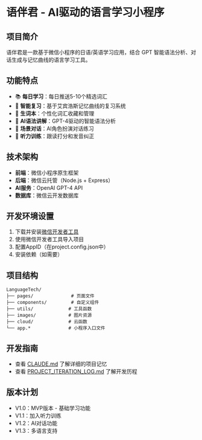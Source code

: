 # 语伴君 - AI驱动的语言学习小程序

## 项目简介
语伴君是一款基于微信小程序的日语/英语学习应用，结合 GPT 智能语法分析、对话生成与记忆曲线的语言学习工具。

## 功能特点
- 📚 **每日学习**：每日推送5-10个精选词汇
- 🔄 **智能复习**：基于艾宾浩斯记忆曲线的复习系统
- 📝 **生词本**：个性化词汇收藏和管理
- 🎯 **AI语法讲解**：GPT-4驱动的智能语法分析
- 💬 **场景对话**：AI角色扮演对话练习
- 🎤 **听力训练**：跟读打分和发音纠正

## 技术架构
- **前端**：微信小程序原生框架
- **后端**：微信云托管（Node.js + Express）
- **AI服务**：OpenAI GPT-4 API
- **数据库**：微信云开发数据库

## 开发环境设置
1. 下载并安装[微信开发者工具](https://developers.weixin.qq.com/miniprogram/dev/devtools/download.html)
2. 使用微信开发者工具导入项目
3. 配置AppID（在project.config.json中）
4. 安装依赖（如需要）

## 项目结构
```
LanguageTech/
├── pages/              # 页面文件
├── components/         # 自定义组件
├── utils/             # 工具函数
├── images/            # 图片资源
├── cloud/             # 云函数
└── app.*              # 小程序入口文件
```

## 开发指南
- 查看 [CLAUDE.md](./CLAUDE.md) 了解详细的项目记忆
- 查看 [PROJECT_ITERATION_LOG.md](./PROJECT_ITERATION_LOG.md) 了解开发历程

## 版本计划
- V1.0：MVP版本 - 基础学习功能
- V1.1：加入听力训练
- V1.2：AI对话功能
- V1.3：多语言支持